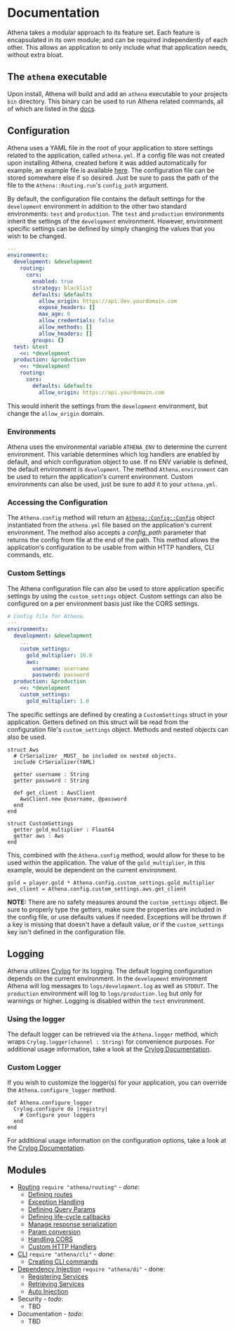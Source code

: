 # Documentation

Athena takes a modular approach to its feature set.  Each feature is encapsulated in its own module; and can be required independently of each other.  This allows an application to only include what that application needs, without extra bloat.

## The `athena` executable

Upon install, Athena will build and add an `athena` executable to your projects `bin` directory.  This binary can be used to run Athena related commands, all of which are listed in the [docs](<https://blacksmoke16.github.io/athena/Athena/Commands.html>).

## Configuration

Athena uses a YAML file in the root of your application to store settings related to the application, called `athena.yml`.  If a config file was not created upon installing Athena, created before it was added automatically for example, an example file is available [here](https://github.com/Blacksmoke16/athena/blob/master/athena.yml).  The configuration file can be stored somewhere else if so desired.  Just be sure to pass the path of the file to the `Athena::Routing.run`'s `config_path` argument.

By default, the configuration file contains the default settings for the `development` environment in addition to the other two standard environments: `test` and `production`.  The `test` and `production` environments inherit the settings of the `development` environment.  However, environment specific settings can be defined by simply changing the values that you wish to be changed.

```yaml
---
environments:
  development: &development
    routing:
      cors:
        enabled: true
        strategy: blacklist
        defaults: &defaults
          allow_origin: https://api.dev.yourdomain.com
          expose_headers: []
          max_age: 0
          allow_credentials: false
          allow_methods: []
          allow_headers: []
        groups: {}
  test: &test
    <<: *development
  production: &production
    <<: *development
    routing:
      cors:
        defaults: &defaults
          allow_origin: https://api.yourdomain.com
```

This would inherit the settings from the `development` environment, but change the `allow_origin` domain.

### Environments
Athena uses the environmental variable `ATHENA_ENV` to determine the current environment.  This variable determines which log handlers are enabled by default, and which configuration object to use.  If no ENV variable is defined, the default environment is `development`. The method `Athena.environment` can be used to return the application's current environment.  Custom environments can also be used, just be sure to add it to your `athena.yml`.  

### Accessing the Configuration

The `Athena.config` method will return an [`Athena::Config::Config`](<https://blacksmoke16.github.io/athena/Athena/Config/Config.html>) object instantiated from the `athena.yml` file based on the application's current environment.  The method also accepts a *config_path* parameter that returns the config from file at the end of the path.  This method allows the application's configuration to be usable from within HTTP handlers, CLI commands, etc.  

### Custom Settings

The Athena configuration file can also be used to store application specific settings by using the `custom_settings` object.  Custom settings can also be configured on a per environment basis just like the CORS settings.

```yaml
# Config file for Athena.
---
environments:
  development: &development
    ...
    custom_settings:
      gold_multiplier: 10.0
      aws:
        username: username
        password: password
  production: &production
    <<: *development
    custom_settings:
      gold_multiplier: 1.0
```

The specific settings are defined by creating a `CustomSettings` struct in your application.  Getters defined on this struct will be read from the configuration file's `custom_settings` object.  Methods and nested objects can also be used.  

```crystal
struct Aws
  # CrSerializer _MUST_ be included on nested objects.
  include CrSerializer(YAML)

  getter username : String
  getter password : String
   
  def get_client : AwsClient
    AwsClient.new @username, @password
  end
end

struct CustomSettings
  getter gold_multiplier : Float64
  getter aws : Aws
end
```

This, combined with the `Athena.config` method, would allow for these to be used within the application.  The value of the `gold_multiplier`, in this example, would be dependent on the current environment.

```crystal
gold = player.gold * Athena.config.custom_settings.gold_multiplier
aws_client = Athena.config.custom_settings.aws.get_client
```

**NOTE:** There are no safety measures around the `custom_settings` object.  Be sure to properly type the getters, make sure the properties are included in the config file, or use defaults values if needed.  Exceptions will be thrown if a key is missing that doesn't have a default value, or if the `custom_settings` key isn't defined in the configuration file.

## Logging

Athena utilizes [Crylog](https://github.com/blacksmoke16/crylog) for its logging.  The default logging configuration depends on the current environment.  In the `development` environment Athena will log messages to `logs/development.log` as well as `STDOUT`.  The `production` environment will log to `logs/production.log` but only for warnings or higher.  Logging is disabled within the `test` environment.

### Using the logger

The default logger can be retrieved via the `Athena.logger` method, which wraps `Crylog.logger(channel : String)` for convenience purposes.  For additional usage information, take a look at the [Crylog Documentation](https://github.com/Blacksmoke16/crylog/tree/master/docs#logger).

### Custom Logger

If you wish to customize the logger(s) for your application, you can override the `Athena.configure_logger` method.

```crystal
def Athena.configure_logger
  Crylog.configure do |registry|
    # Configure your loggers
  end
end
```

For additional usage information on the configuration options, take a look at the [Crylog Documentation](https://github.com/Blacksmoke16/crylog/tree/master/docs).

## Modules

* [Routing](./routing.md) `require "athena/routing"` - _done_:
  * [Defining routes](./routing.md#defining-routes)
  * [Exception Handling](./routing.md#exception-handling)
  * [Defining Query Params](./routing.md#query-params)
  * [Defining life-cycle callbacks](./routing.md#request-life-cycle-events)
  * [Manage response serialization](./routing.md#route-view)
  * [Param conversion](./routing.md#paramconverter)
  * [Handling CORS](./routing.md#cors)
  * [Custom HTTP Handlers](./routing.md#custom-handlers)
* [CLI](./cli.md) `require "athena/cli"` - _done_:
  * [Creating CLI commands](./cli.md#commands)
* [Dependency Injection](./dependency_injection.md) `require "athena/di"` - done:
  * [Registering Services](./dependency_injection.md#registering-services)
  * [Retrieving Services](./dependency_injection.md#retrieving-services)
  * [Auto Injection](./dependency_injection.md#auto-injection)
* Security - _todo_:
  * TBD
* Documentation - _todo_:
  * TBD






